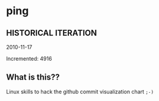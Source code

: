 # ping

## HISTORICAL ITERATION
2010-11-17

Incremented: 4916

## What is this?? 
Linux skills to hack the github commit visualization chart `;-)`

